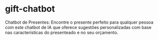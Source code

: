 # gift-chatbot
Chatbot de Presentes: Encontre o presente perfeito para qualquer pessoa com este chatbot de IA que oferece sugestões personalizadas com base nas características do presenteado e no seu orçamento. 
